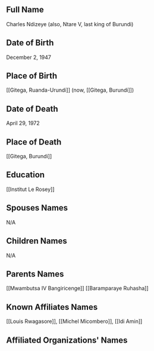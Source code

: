 ## Full Name
Charles Ndizeye (also, Ntare V, last king of Burundi)

## Date of Birth
December 2, 1947

## Place of Birth
[[Gitega, Ruanda-Urundi]] (now, [[Gitega, Burundi]])

## Date of Death
April 29, 1972

## Place of Death
[[Gitega, Burundi]]

## Education
[[Institut Le Rosey]]

## Spouses Names
N/A

## Children Names
N/A

## Parents Names
[[Mwambutsa IV Bangiricenge]]
[[Baramparaye Ruhasha]]

## Known Affiliates Names
[[Louis Rwagasore]], [[Michel Micombero]], [[Idi Amin]]

## Affiliated Organizations' Names
